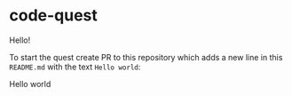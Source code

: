 # code-quest

Hello!

To start the quest create PR to this repository which adds a new line in this `README.md` with the text `Hello world`:

Hello world
